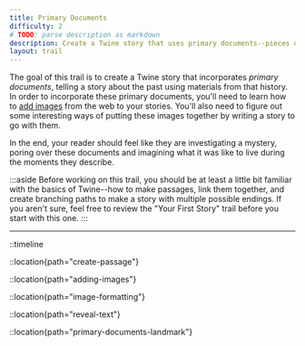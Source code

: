 ```yaml
---
title: Primary Documents
difficulty: 2
# TODO: parse description as markdown
description: Create a Twine story that uses primary documents--pieces of writing or recordings made by people who experienced a particular event from the past--to help the reader discover information about an event from the past. This project makes use of the Library of Virginia's collections as a source of primary documents that tell stories about people from Virginia. You'll connect those documents together to tell a story.
layout: trail
---
```


The goal of this trail is to create a Twine story that incorporates *primary documents*, telling a story about the past using materials from that history. In order to incorporate these primary documents, you'll need to learn how to [add images](/locations/adding-images) from the web to your stories. You'll also need to figure out some interesting ways of putting these images together by writing a story to go with them. 

In the end, your reader should feel like they are investigating a mystery, poring over these documents and imagining what it was like to live during the moments they describe.

<!-- This works for all trails! -->
:::aside
Before working on this trail, you should be at least a little bit familiar with the basics of Twine--how to make passages, link them together, and create branching paths to make a story with multiple possible endings. If you aren't sure, feel free to review the "Your First Story" trail before you start with this one.
:::

---

::timeline

::location{path="create-passage"}

::location{path="adding-images"}

::location{path="image-formatting"}

::location{path="reveal-text"}

::location{path="primary-documents-landmark"}
